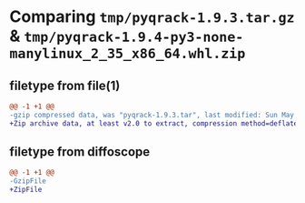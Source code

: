 # Comparing `tmp/pyqrack-1.9.3.tar.gz` & `tmp/pyqrack-1.9.4-py3-none-manylinux_2_35_x86_64.whl.zip`

## filetype from file(1)

```diff
@@ -1 +1 @@
-gzip compressed data, was "pyqrack-1.9.3.tar", last modified: Sun May 14 13:46:44 2023, max compression
+Zip archive data, at least v2.0 to extract, compression method=deflate
```

## filetype from diffoscope

```diff
@@ -1 +1 @@
-GzipFile
+ZipFile
```

